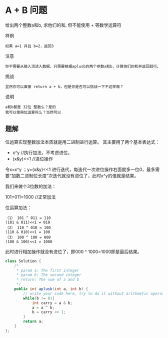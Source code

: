 # A + B 问题

给出两个整数a和b, 求他们的和, 但不能使用 + 等数学运算符

样例

    如果 a=1 并且 b=2，返回3

注意

    你不需要从输入流读入数据，只需要根据aplusb的两个参数a和b，计算他们的和并返回就行。

挑战

    显然你可以直接 return a + b，但是你是否可以挑战一下不这样做？

说明

    a和b都是 32位 整数么？是的
    我可以使用位运算符么？当然可以

## 题解

位运算实现整数加法本质就是用二进制进行运算。
其主要用了两个基本表达式：

+ x^y //执行加法，不考虑进位。
+ (x&y)<<1 //进位操作

令x=x^y ；y=(x&y)<<1 进行迭代，每迭代一次进位操作右面就多一位0，最多需要“加数二进制位长度”次迭代就没有进位了，此时x^y的值就是结果。

我们来做个3位数的加法：

101+011=1000 //正常加法

位运算加法：

    （1） 101 ^ 011 = 110
    (101 & 011)<<1 = 010
    （2） 110 ^ 010 = 100
    (110 & 010)<<1 = 100
    （3） 100 ^ 100 = 000
    (100 & 100)<<1 = 1000

此时进行相加操作就没有进位了，即000 ^ 1000=1000即是最后结果。

```java
class Solution {
    /*
     * param a: The first integer
     * param b: The second integer
     * return: The sum of a and b
     */
    public int aplusb(int a, int b) {
        // write your code here, try to do it without arithmetic operators.
        while(b != 0){
            int carry = a & b;
            a = a ^ b;
            b = carry << 1;
        }
        return a;
    }
};

```